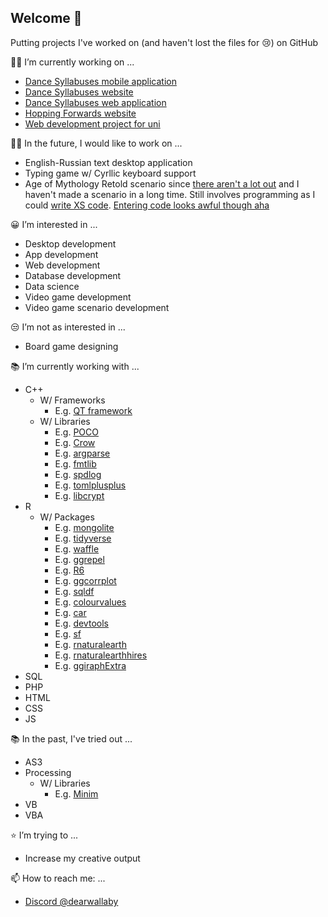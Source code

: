 ## Welcome 👋

Putting projects I've worked on (and haven't lost the files for 😢) on GitHub

👨‍💻 I’m currently working on ...
* [Dance Syllabuses mobile application](https://github.com/ProjectsKoryHasWorkedOn/DanceSyllabusesApp_2024)
* [Dance Syllabuses website](https://dancesyllabuses.com)
* [Dance Syllabuses web application](https://github.com/ProjectsKoryHasWorkedOn/2024_Dance_Syllabuses_App_Backend)
* [Hopping Forwards website](https://hoppingforwards.com/)
* [Web development project for uni](https://github.com/ProjectsKoryHasWorkedOn/2024_SmartManufacturingDashboardWebDevGroupProject)

👨‍💻 In the future, I would like to work on ...
* English-Russian text desktop application
* Typing game w/ Cyrllic keyboard support
* Age of Mythology Retold scenario since [there aren't a lot out](https://aom.heavengames.com/downloads/lister.php?category=aomr_rms) and I haven't made a scenario in a long time. Still involves programming as I could [write XS code](https://aom.heavengames.com/retold/scenario-design/xs/). [Entering code looks awful though aha](https://youtu.be/lFJtO8KjcMA)

😀 I’m interested in ...
* Desktop development
* App development
* Web development
* Database development
* Data science
* Video game development
* Video game scenario development

😒 I’m not as interested in ...
* Board game designing

📚 I’m currently working with ...
* C++
  * W/ Frameworks
    * E.g. [QT framework](https://github.com/qt)
  * W/ Libraries
    * E.g. [POCO](https://github.com/pocoproject/poco/tree/891c1e03bf9189beb4d4270da5bf1e172c14bc88)
    * E.g. [Crow](https://github.com/CrowCpp/Crow/tree/045b17658546f01e38edbe69e27da10f50d1451c)
    * E.g. [argparse](https://github.com/p-ranav/argparse/tree/1b27c6f3da8204a2d130d9b0308c485e46b762a9)
    * E.g. [fmtlib](https://github.com/fmtlib/fmt/tree/29d7e580598ecf7d3d5ecc6e8d5dfadba14cf132)
    * E.g. [spdlog](https://github.com/gabime/spdlog/tree/5ebfc927306fd7ce551fa22244be801cf2b9fdd9)
    * E.g. [tomlplusplus](https://github.com/marzer/tomlplusplus/tree/e2bae9d559b4956a831fcef10ac8f01c88cb0d13)
    * E.g. [libcrypt](https://github.com/peterzuger/libcrypt)
* R
  * W/ Packages
    * E.g. [mongolite](https://github.com/jeroen/mongolite)
    * E.g. [tidyverse](https://github.com/tidyverse/tidyverse)
    * E.g. [waffle](https://github.com/hrbrmstr/waffle)
    * E.g. [ggrepel](https://github.com/slowkow/ggrepel)
    * E.g. [R6](https://github.com/r-lib/R6)
    * E.g. [ggcorrplot](https://github.com/kassambara/ggcorrplot)
    * E.g. [sqldf](https://github.com/ggrothendieck/sqldf)
    * E.g. [colourvalues](https://github.com/SymbolixAU/colourvalues)
    * E.g. [car](https://github.com/cran/car)
    * E.g. [devtools](https://github.com/r-lib/devtools)
    * E.g. [sf](https://github.com/r-spatial/sf)
    * E.g. [rnaturalearth](https://github.com/ropensci/rnaturalearth)
    * E.g. [rnaturalearthhires](https://github.com/ropensci/rnaturalearthhires)
    * E.g. [ggiraphExtra](https://github.com/cardiomoon/ggiraphExtra)
* SQL
* PHP
* HTML
* CSS
* JS

📚 In the past, I've tried out ...
* AS3 
* Processing
  * W/ Libraries
    * E.g. [Minim](https://github.com/ddf/Minim)
* VB
* VBA

⭐ I’m trying to ...
* Increase my creative output

📫 How to reach me: ...
* [Discord @dearwallaby](https://discord.com/users/users/351352351870943233)
